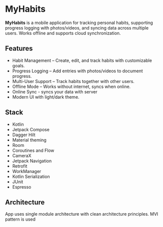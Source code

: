 # MyHabits

**MyHabits** is a mobile application for tracking personal habits, supporting progress logging with photos/videos, and syncing data across multiple users. Works offline and supports cloud synchronization.

## Features

- Habit Management – Create, edit, and track habits with customizable goals.
- Progress Logging – Add entries with photos/videos to document progress.
- Multi-User Support – Track habits together with other users.
- Offline Mode – Works without internet, syncs when online.
- Online Sync - syncs your data with server
- Modern UI with light/dark theme.

## Stack

- Kotlin
- Jetpack Compose
- Dagger Hilt
- Material theming
- Room
- Coroutines and Flow
- CameraX
- Jetpack Navigation
- Retrofit
- WorkManager
- Kotlin Serialization
- JUnit
- Espresso

## Architecture

App uses single module architecture with clean architecture principles. MVI pattern is used